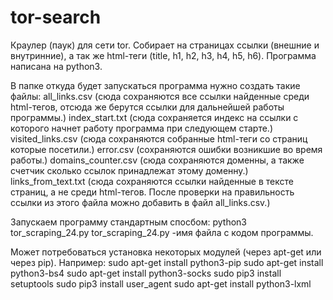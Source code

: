 # tor-search
Краулер (паук) для сети tor. Собирает на страницах ссылки (внешние и внутринние), а так же html-теги (title, h1, h2, h3, h4, h5, h6). 
Программа написана на python3.

В папке откуда будет запускаться программа нужно создать такие файлы: 
all_links.csv  (сюда сохраняются все ссылки найденные среди html-тегов, отсюда же берутся ссылки для дальнейшей работы программы.) 
index_start.txt (сюда сохраняется индекс на ссылки с которого начнет работу программа при следующем старте.) 
visited_links.csv (сюда сохраняются собранные html-теги со страниц которые посетили.) 
error.csv (сохраняются ошибки возникшие во время работы.) 
domains_counter.csv (сюда сохраняются доменны, а также счетчик сколько ссылок принадлежат этому доменну.) 
links_from_text.txt (сюда сохраняются ссылки найденные в тексте страниц, а не среди html-тегов. После проверки на правильность ссылки из этого файла можно добавить в файл all_links.csv.) 

Запускаем программу стандартным спосбом: python3 tor_scraping_24.py
tor_scraping_24.py -имя файла с кодом программы.

Может потребоваться установка некоторых модулей (через apt-get или через pip). Например:
sudo apt-get install python3-pip
sudo apt-get install python3-bs4
sudo apt-get install python3-socks
sudo pip3 install setuptools
sudo pip3 install user_agent
sudo apt-get install python3-lxml
